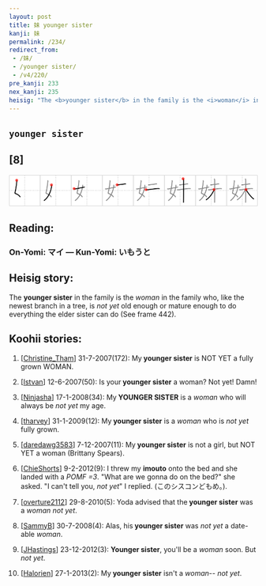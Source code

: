 ```yaml
---
layout: post
title: 妹 younger sister
kanji: 妹
permalink: /234/
redirect_from:
 - /妹/
 - /younger sister/
 - /v4/220/
pre_kanji: 233
nex_kanji: 235
heisig: "The <b>younger sister</b> in the family is the <i>woman</i> in the family who, like the newest branch in a tree, is <i>not yet</i> old enough or mature enough to do everything the elder sister can do (See frame 442)."
---
```


## `younger sister`

## [8]

<div class="stroke"><img src="../images/E5A6B9.png" /></div>

## Reading:

### On-Yomi: マイ &mdash; Kun-Yomi: いもうと

## Heisig story:

The <b>younger sister</b> in the family is the <i>woman</i> in the family who, like the newest branch in a tree, is <i>not yet</i> old enough or mature enough to do everything the elder sister can do (See frame 442).

## Koohii stories:

1) [<a href="http://kanji.koohii.com/profile/Christine_Tham">Christine_Tham</a>] 31-7-2007(172): My<strong> younger sister</strong> is NOT YET a fully grown WOMAN.

2) [<a href="http://kanji.koohii.com/profile/Istvan">Istvan</a>] 12-6-2007(50): Is your<strong> younger sister</strong> a woman? Not yet! Damn!

3) [<a href="http://kanji.koohii.com/profile/Ninjasha">Ninjasha</a>] 17-1-2008(34): My<strong> YOUNGER SISTER</strong> is a <em>woman</em> who will always be <em>not yet</em> my age.

4) [<a href="http://kanji.koohii.com/profile/tharvey">tharvey</a>] 31-1-2009(12): My<strong> younger sister</strong> is a <em>woman</em> who is <em>not yet</em> fully grown.

5) [<a href="http://kanji.koohii.com/profile/daredawg3583">daredawg3583</a>] 7-12-2007(11): My<strong> younger sister</strong> is not a girl, but NOT YET a woman (Brittany Spears).

6) [<a href="http://kanji.koohii.com/profile/ChieShorts">ChieShorts</a>] 9-2-2012(9): I threw my <strong>imouto</strong> onto the bed and she landed with a <em>POMF =3</em>. &quot;What are we gonna do on the bed?&quot; she asked. &quot;I can&#039;t tell you, <em>not yet</em>&quot; I replied. (このシスコンどもめ。).

7) [<a href="http://kanji.koohii.com/profile/overture2112">overture2112</a>] 29-8-2010(5): Yoda advised that the<strong> younger sister</strong> was a <em>woman</em> <em>not yet</em>.

8) [<a href="http://kanji.koohii.com/profile/SammyB">SammyB</a>] 30-7-2008(4): Alas, his<strong> younger sister</strong> was <em>not yet</em> a date-able <em>woman</em>.

9) [<a href="http://kanji.koohii.com/profile/JHastings">JHastings</a>] 23-12-2012(3): <strong>Younger sister</strong>, you&#039;ll be a <em>woman</em> soon. But <em>not yet</em>.

10) [<a href="http://kanji.koohii.com/profile/Halorien">Halorien</a>] 27-1-2013(2): My<strong> younger sister</strong> isn&#039;t a <em>woman</em>-- <em>not yet</em>.

